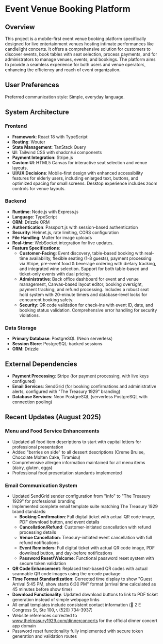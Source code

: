 # Event Venue Booking Platform

## Overview
This project is a mobile-first event venue booking platform specifically designed for live entertainment venues hosting intimate performances like candlelight concerts. It offers a comprehensive solution for customers to discover events, book tables with seat selection, process payments, and for administrators to manage venues, events, and bookings. The platform aims to provide a seamless experience for both users and venue operators, enhancing the efficiency and reach of event organization.

## User Preferences
Preferred communication style: Simple, everyday language.

## System Architecture

### Frontend
- **Framework**: React 18 with TypeScript
- **Routing**: Wouter
- **State Management**: TanStack Query
- **UI**: Tailwind CSS with shadcn/ui components
- **Payment Integration**: Stripe.js
- **Custom UI**: HTML5 Canvas for interactive seat selection and venue layouts.
- **UI/UX Decisions**: Mobile-first design with enhanced accessibility features for elderly users, including enlarged text, buttons, and optimized spacing for small screens. Desktop experience includes zoom controls for venue layouts.

### Backend
- **Runtime**: Node.js with Express.js
- **Language**: TypeScript
- **ORM**: Drizzle ORM
- **Authentication**: Passport.js with session-based authentication
- **Security**: Helmet.js, rate limiting, CORS configuration
- **File Handling**: Multer for image uploads
- **Real-time**: WebSocket integration for live updates.
- **Feature Specifications**:
    - **Customer-Facing**: Event discovery, table-based booking with real-time availability, flexible seating (1-8 guests), payment processing via Stripe, pre-event food & beverage ordering with dietary tracking, and integrated wine selection. Support for both table-based and ticket-only events with dual pricing.
    - **Administrative**: Back office dashboard for event and venue management, Canvas-based layout editor, booking oversight, payment tracking, and refund processing. Includes a robust seat hold system with 20-minute timers and database-level locks for concurrent booking safety.
    - **Security**: QR code validation for check-ins with event ID, date, and booking status validation. Comprehensive error handling for security violations.

### Data Storage
- **Primary Database**: PostgreSQL (Neon serverless)
- **Session Store**: PostgreSQL-backed sessions
- **ORM**: Drizzle

## External Dependencies

- **Payment Processing**: Stripe (for payment processing, with live keys configured)
- **Email Services**: SendGrid (for booking confirmations and administrative alerts, configured with "The Treasury 1929" branding)
- **Database Services**: Neon PostgreSQL (serverless PostgreSQL with connection pooling)

## Recent Updates (August 2025)

### Menu and Food Service Enhancements
- Updated all food item descriptions to start with capital letters for professional presentation
- Added "berries on side" to all dessert descriptions (Creme Brulee, Chocolate Molten Cake, Tiramisu)
- Comprehensive allergen information maintained for all menu items (dairy, gluten, eggs)
- Professional food presentation standards implemented

### Email Communication System
- Updated SendGrid sender configuration from "info" to "The Treasury 1929" for professional branding
- Implemented complete email template suite matching The Treasury 1929 brand standards:
  - **Booking Confirmation**: Full digital ticket with actual QR code image, PDF download button, and event details
  - **Cancellation/Refund**: Customer-initiated cancellation with refund processing details
  - **Venue Cancellation**: Treasury-initiated event cancellation with full refund notifications
  - **Event Reminders**: Full digital ticket with actual QR code image, PDF download button, and day-before notifications
  - **Password Reset/Welcome**: Functional password reset system with secure token validation
- **QR Code Enhancement**: Replaced text-based QR codes with actual scannable QR code images using the qrcode package
- **Time Format Standardization**: Corrected time display to show "Guest Arrival 5:45 PM, show starts 6:30 PM" format (arrival time calculated as 45 minutes before show time)
- **Download Functionality**: Updated download buttons to link to PDF ticket generation instead of simple webpage links
- All email templates include consistent contact information (📍 2 E Congress St, Ste 100, 📞 (520) 734-3937)
- Website references corrected to www.thetreasury1929.com/dinnerconcerts for the official dinner concert app domain
- Password reset functionality fully implemented with secure token generation and validation routes